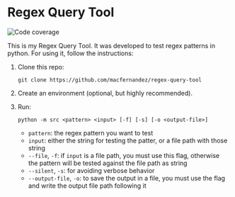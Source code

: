 # Regex Query Tool

<img alt="Code coverage" src="https://img.shields.io/endpoint?url=https://gist.githubusercontent.com/macfernandez/4c379c3359827d18faef6e848a501031/raw/regex-query-tool-coverage.json&" />

This is my Regex Query Tool. It was developed to test regex patterns in python.
For using it, follow the instructions:

1. Clone this repo:

    ```{bash}
    git clone https://github.com/macfernandez/regex-query-tool
    ```

2. Create an environment (optional, but highly recommended).

3. Run:

    ```{bash}
    python -m src <pattern> <input> [-f] [-s] [-o <output-file>]
    ```

    - `pattern`: the regex pattern you want to test
    - `input`: either the string for testing the patter, or a file path with those string
    - `--file`, `-f`: if `input` is a file path, you must use this flag, otherwise the pattern will be tested against the file path as string
    - `--silent`, `-s`: for avoiding verbose behavior
    - `--output-file`, `-o`: to save the output in a file, you must use the flag and write the output file path following it
